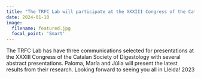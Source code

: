 ```yaml
---
title: "The TRFC Lab will participate at the XXXIII Congress of the Catalan Society of Digestology with several abstract presentations."
date: 2024-01-10
image:
  filename: featured.jpg
  focal_point: 'Smart'
---
```


The TRFC Lab has have three communications selected for presentations at the XXXIII Congress of the Catalan Society of Digestology with several abstract presentations. Paloma, María and Júlia will present the latest results from their research. Looking forward to seeing you all in Lleida!
2023